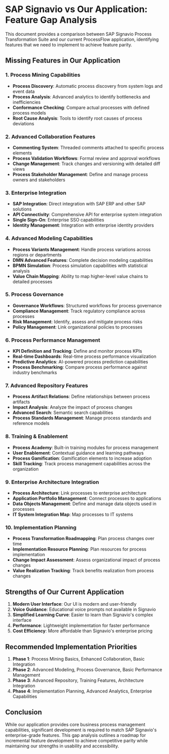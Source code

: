
# SAP Signavio vs Our Application: Feature Gap Analysis

This document provides a comparison between SAP Signavio Process Transformation Suite and our current ProcessFlow application, identifying features that we need to implement to achieve feature parity.

## Missing Features in Our Application

### 1. Process Mining Capabilities
- **Process Discovery**: Automatic process discovery from system logs and event data
- **Process Analysis**: Advanced analytics to identify bottlenecks and inefficiencies
- **Conformance Checking**: Compare actual processes with defined process models
- **Root Cause Analysis**: Tools to identify root causes of process deviations

### 2. Advanced Collaboration Features
- **Commenting System**: Threaded comments attached to specific process elements
- **Process Validation Workflows**: Formal review and approval workflows
- **Change Management**: Track changes and versioning with detailed diff views
- **Process Stakeholder Management**: Define and manage process owners and stakeholders

### 3. Enterprise Integration
- **SAP Integration**: Direct integration with SAP ERP and other SAP solutions
- **API Connectivity**: Comprehensive API for enterprise system integration
- **Single Sign-On**: Enterprise SSO capabilities
- **Identity Management**: Integration with enterprise identity providers

### 4. Advanced Modeling Capabilities
- **Process Variants Management**: Handle process variations across regions or departments
- **DMN Advanced Features**: Complete decision modeling capabilities
- **BPMN Simulation**: Process simulation capabilities with statistical analysis
- **Value Chain Mapping**: Ability to map higher-level value chains to detailed processes

### 5. Process Governance
- **Governance Workflows**: Structured workflows for process governance
- **Compliance Management**: Track regulatory compliance across processes
- **Risk Management**: Identify, assess and mitigate process risks
- **Policy Management**: Link organizational policies to processes

### 6. Process Performance Management
- **KPI Definition and Tracking**: Define and monitor process KPIs
- **Real-time Dashboards**: Real-time process performance visualization
- **Predictive Analytics**: AI-powered process prediction capabilities
- **Process Benchmarking**: Compare process performance against industry benchmarks

### 7. Advanced Repository Features
- **Process Artifact Relations**: Define relationships between process artifacts
- **Impact Analysis**: Analyze the impact of process changes
- **Advanced Search**: Semantic search capabilities
- **Process Standards Management**: Manage process standards and reference models

### 8. Training & Enablement
- **Process Academy**: Built-in training modules for process management
- **User Enablement**: Contextual guidance and learning pathways
- **Process Gamification**: Gamification elements to increase adoption
- **Skill Tracking**: Track process management capabilities across the organization

### 9. Enterprise Architecture Integration
- **Process Architecture**: Link processes to enterprise architecture
- **Application Portfolio Management**: Connect processes to applications
- **Data Objects Management**: Define and manage data objects used in processes
- **IT System Integration Map**: Map processes to IT systems

### 10. Implementation Planning
- **Process Transformation Roadmapping**: Plan process changes over time
- **Implementation Resource Planning**: Plan resources for process implementation
- **Change Impact Assessment**: Assess organizational impact of process changes
- **Value Realization Tracking**: Track benefits realization from process changes

## Strengths of Our Current Application

1. **Modern User Interface**: Our UI is modern and user-friendly
2. **Voice Guidance**: Educational voice prompts not available in Signavio
3. **Simplified Learning Curve**: Easier to learn than Signavio's complex interface
4. **Performance**: Lightweight implementation for faster performance
5. **Cost Efficiency**: More affordable than Signavio's enterprise pricing

## Recommended Implementation Priorities

1. **Phase 1**: Process Mining Basics, Enhanced Collaboration, Basic Integration
2. **Phase 2**: Advanced Modeling, Process Governance, Basic Performance Management
3. **Phase 3**: Advanced Repository, Training Features, Architecture Integration
4. **Phase 4**: Implementation Planning, Advanced Analytics, Enterprise Capabilities

## Conclusion

While our application provides core business process management capabilities, significant development is required to match SAP Signavio's enterprise-grade features. This gap analysis outlines a roadmap for incremental feature development to achieve competitive parity while maintaining our strengths in usability and accessibility.

